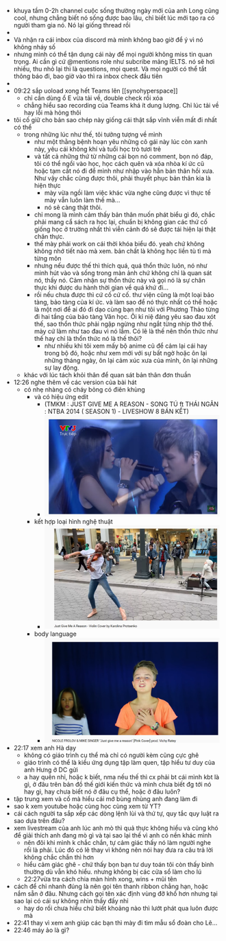 - khuya tầm 0-2h channel cuộc sống thường ngày mới của anh Long cũng cool, nhưng chẳng biết nó sống được bao lâu, chỉ biết lúc mới tạo ra có người tham gia nó. Nó lại giống thread rồi
-
- Và nhận ra cái inbox của discord mà mình không bao giờ để ý vì nó không nháy số
- nhưng mình có thể tận dụng cái này để mọi người không miss tin quan trọng. Ai cần gì cứ @mentions role như subcribe mảng IELTS. nó sẽ hơi nhiều, thu nhỏ lại thì là questions, mọi quest. Và mọi người có thể tắt thông báo đi, bao giờ vào thì ra inbox check đầu tiên
-
- 09:22 sắp uoload xong hết Teams lên [[synohyperspace]]
	- chỉ cần dùng ổ E vừa tải về, double check rồi xóa
	- chẳng hiểu sao recording của Teams khá ít dung lượng. Chỉ lúc tải về hay lỗi mà hỏng thôi
- tôi cố giữ cho bản sao chép này giống cái thật sắp vĩnh viễn mất đi nhất có thể
	- trong những lúc như thế, tôi tưởng tượng về mình
		- như một thằng bệnh hoạn yêu những cô gái này lúc còn xanh này, yêu cái không khí và tuổi học trò tươi trẻ
		- và tất cả những thứ từ những cái bọn nó comment, bọn nó đáp, tôi có thể ngồi vào học, học cách quên và xóa nhòa kí ức cũ hoặc tạm cất nó đi để mình như nhập vào hẳn bản thân hồi xưa. Như vậy chắc cũng được thôi, phải thuyết phục bản thân kia là hiện thực
			- mày vừa ngồi làm việc khác vừa nghe cũng được vì thực tế mày vẫn luôn làm thế mà...
			- nó sẽ càng thật thôi.
		- chỉ mong là mình cảm thấy bản thân muốn phát biểu gì đó, chắc phải mang cẩ sách ra học lại, chuẩn bị không gian các thứ cố giống học ở trường nhất thì viễn cảnh đó sẽ được tái hiện lại thật chân thực.
		- thế mày phải work on cái thời khóa biểu đó. yeah chứ không không nhớ tiết nào mà xem. bản chất là không học liền tù tì mà từng môn
		- nhưng nếu được thế thì thích quá, quá thổn thức luôn, nó như mình hút vào và sống trong màn ảnh chứ không chỉ là quan sát nó, thấy nó. Cảm nhận sự thổn thức này và gọi nó là sự chân thực khi được du hành thời gian về quá khứ đi...
		- rồi nếu chưa được thì cứ cố cứ cố. thư viện cũng là một loại bảo tàng, bảo tàng của kí ức. và làm sao để nó thực nhất có thể hoặc là một nơi để ai đó đi dạo cùng bạn như tôi với Phương Thảo từng đi hai tầng của bảo tàng Văn học. Ôi kỉ niệ đáng yêu sao đau xót thế, sao thổn thức phải ngập ngừng như ngắt từng nhịp thở thế. mày cứ làm như tao đau vì nó lắm. Có lẽ là thế nên thổn thức như thế hay chỉ là thổn thức nó là thế thôi?
			- như nhiều khi tôi xem mấy bộ anime cũ để cảm lại cái hay trong bộ đó, hoặc như xem mới với sự bất ngờ hoặc ôn lại những tháng ngày, ôn lại cảm xúc xưa của mình, ôn lại những sự lay động.
	- khác với lúc tách khỏi thân để quan sát bản thân đơn thuần
- 12:26 nghe thêm về các version của bài hát
	- có nhẹ nhàng có cháy bỏng có điên khùng
		- và có hiệu ứng edit
			- (TMKM : JUST GIVE ME A REASON - SONG TÚ ft THÁI NGÂN : NTBA 2014 ( SEASON 1) - LIVESHOW 8 BÁN KẾT)
			- ![image.png](../assets/image_1663565214522_0.png)
		- kết hợp loại hình nghệ thuật
			- ![image.png](../assets/image_1663565423190_0.png)
		- body language
			- ![image.png](../assets/image_1663565465031_0.png)
- 22:17 xem anh Hà dạy
	- không có giáo trình cụ thể mà chỉ có người kèm cũng cực ghê
	- giáo trình có thể là kiểu ứng dụng tập làm quen, tập hiểu tư duy của anh Hưng ở DC gửi
	- a hay quên nhỉ, hoặc k biết, nma nếu thế thì cx phải bt cái mình kbt là gì, ở đâu trên bản đồ thế giới kiến thức và mình chưa biết đg tới nó hay gì, hay chưa biết nó ở đâu cụ thể, hoặc ở đâu luôn?
- tập trung xem và cố mà hiểu cái mớ bùng nhùng anh đang làm đi
- sao k xem youtube hoặc cùng học cùng xem từ YT?
- cái cách người ta sắp xếp các dòng lệnh lùi và thứ tự, quy tắc quy luật ra sao dựa trên đâu?
- xem livestream của anh lúc anh mò thì quả thực không hiểu và cũng khó để giải thích anh đang mò gì và tại sao lại thế vì anh có nền khác mình
	- nên đôi khi mình k chắc chắn, tự cảm giác thấy nó làm người nghe rối là phải. Lúc đó có lẽ thay vì không nên nói hay đưa ra câu trả lời không chắc chắn thì hơn
	- hiểu cảm giác ghê - chứ thấy bọn bạn tư duy toán tôi còn thấy bình thường dù vẫn khó hiểu. nhưng không bị các cửa sổ làm cho lú
	- 22:27vừa tra cách chia màn hình xong, wins + mũi tên
- cách để chỉ nhanh đúng là nên gọi tên thanh ribbon chẳng hạn, hoặc nắm sẵn ở đâu. Nhưng cách gọi tên xác định vùng đỡ khổ hơn nhưng tại sao lại có cái sự không nhìn thấy đấy nhỉ
	- hay do rối chưa hiểu chứ biết khoảng nào thì lướt phát qua luôn được mà
- 22:41 thay vì xem anh giúp các bạn thì mày đi tìm mẫu sổ đoàn cho Lê...
- 22:46 máy ảo là gì?
